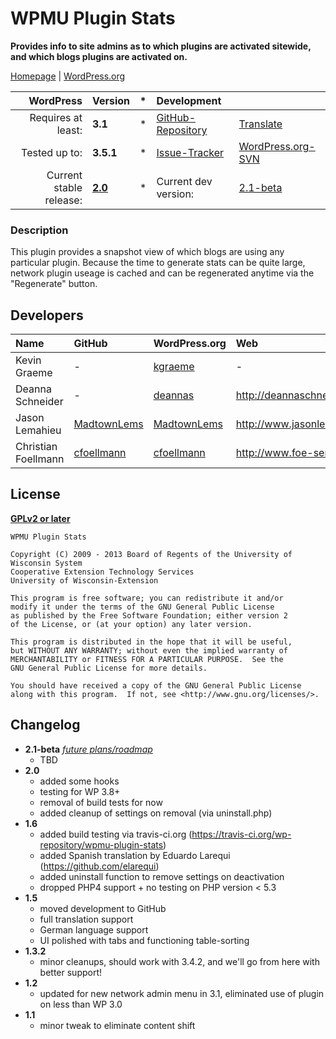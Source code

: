 # WPMU Plugin Stats
__Provides info to site admins as to which plugins are activated sitewide, and which blogs plugins are activated on.__

[Homepage][1.1] | [WordPress.org][1.2]

| WordPress					| Version			| *		| Development				|					|
| ----:						| :----				| :---: | :----						| :----				|
| Requires at least:		| __3.1__			| *		| [GitHub-Repository][1.3]	| [Translate][1.7]	|
| Tested up to:				| __3.5.1__			| *		| [Issue-Tracker][1.4]		| [WordPress.org-SVN][1.6] |
| Current stable release:	| __[2.0][1.5]__	| *		| Current dev version:		| [2.1-beta][1.8]	|

[1.1]: https://github.com/wp-repository/wpmu-plugin-stats
[1.2]: http://wordpress.org/plugins/wpmu-plugin-stats/
[1.3]: https://github.com/wp-repository/wpmu-plugin-stats
[1.4]: https://github.com/wp-repository/wpmu-plugin-stats/issues
[1.5]: https://github.com/wp-repository/wpmu-plugin-stats/archive/2.0.zip
[1.6]: http://plugins.trac.wordpress.org/browser/wpmu-plugin-stats/
[1.7]: http://wp-translate.org/projects/wpmu-plugin-stats
[1.8]: https://github.com/wp-repository/wpmu-plugin-stats/archive/master.zip

### Description
This plugin provides a snapshot view of which blogs are using any particular plugin. 
Because the time to generate stats can be quite large, network plugin useage is cached and can be regenerated anytime via the "Regenerate" button.


## Developers
| Name					| GitHub				| WordPress.org			| Web									| Status				|
| :----					| :----					| :----					| :----									| ----:					|
| Kevin Graeme			| -						| [kgraeme][2.1.2]		| -										| Inactive				|
| Deanna Schneider		| -						| [deannas][2.2.2]		| http://deannaschneider.wordpress.com/ | Inactive				|
| Jason Lemahieu		| [MadtownLems][2.3.1]	| [MadtownLems][2.3.2]	| http://www.jasonlemahieu.com/			| Inactive				|
| Christian Foellmann	| [cfoellmann][2.4.1]	| [cfoellmann][2.4.2]	| http://www.foe-services.de			| Current maintainer	|

[2.1.2]: http://profiles.wordpress.org/kgraeme/
[2.2.2]: http://profiles.wordpress.org/DeannaS/
[2.3.1]: https://github.com/MadtownLems
[2.3.2]: http://profiles.wordpress.org/MadtownLems/
[2.4.1]: https://github.com/cfoellmann
[2.4.2]: http://profiles.wordpress.org/cfoellmann


## License
__[GPLv2 or later](http://www.gnu.org/licenses/gpl-2.0.html)__

	WPMU Plugin Stats

	Copyright (C) 2009 - 2013 Board of Regents of the University of Wisconsin System
	Cooperative Extension Technology Services
	University of Wisconsin-Extension

	This program is free software; you can redistribute it and/or
	modify it under the terms of the GNU General Public License
	as published by the Free Software Foundation; either version 2
	of the License, or (at your option) any later version.

	This program is distributed in the hope that it will be useful,
	but WITHOUT ANY WARRANTY; without even the implied warranty of
	MERCHANTABILITY or FITNESS FOR A PARTICULAR PURPOSE.  See the
	GNU General Public License for more details.

	You should have received a copy of the GNU General Public License
	along with this program.  If not, see <http://www.gnu.org/licenses/>. 


## Changelog
* __2.1-beta__ _[future plans/roadmap][4.1]_
	* TBD
* __2.0__
	* added some hooks
	* testing for WP 3.8+
	* removal of build tests for now
	* added cleanup of settings on removal (via uninstall.php)
* __1.6__
	* added build testing via travis-ci.org (https://travis-ci.org/wp-repository/wpmu-plugin-stats)
	* added Spanish translation by Eduardo Larequi (https://github.com/elarequi)
	* added uninstall function to remove settings on deactivation
	* dropped PHP4 support + no testing on PHP version < 5.3
* __1.5__
	* moved development to GitHub
	* full translation support
	* German language support
	* UI polished with tabs and functioning table-sorting
* __1.3.2__
	* minor cleanups, should work with 3.4.2, and we'll go from here with better support!
* __1.2__
	* updated for new network admin menu in 3.1, eliminated use of plugin on less than WP 3.0
* __1.1__
	* minor tweak to eliminate content shift

[4.1]: ../../issues